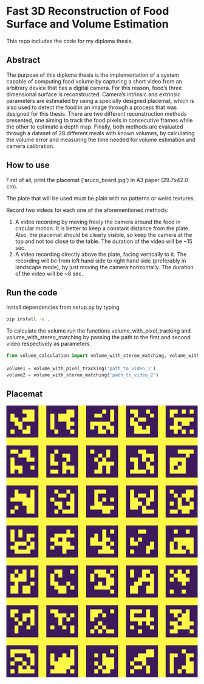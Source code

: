 # Fast 3D Reconstruction of Food Surface and Volume Estimation

This repo includes the code for my diploma thesis.


## Abstract
The purpose of this diploma thesis is the implementation of a system capable of
computing food volume by capturing a short video from an arbitrary device that has
a digital camera. For this reason, food’s three dimensional surface is reconstructed.
Camera’s intrinsic and extrinsic parameters are estimated by using a specially designed
placemat, which is also used to detect the food in an image through a process that
was designed for this thesis. There are two different reconstruction methods presented,
one aiming to track the food pixels in consecutive frames while the other to estimate a
depth map. Finally, both methods are evaluated through a dataset of 28 different meals
with known volumes, by calculating the volume error and measuring the time needed for
volume estimation and camera calibration.

## How to use
First of all, print the placemat ('aruco_board.jpg') in A3 paper (29.7x42.0 cm).

The plate that will be used must be plain with no patterns or weird textures.

Record two videos for each one of the aforementioned methods:

1. A video recording by moving freely the camera around the food in circular motion. It is
better to keep a constant distance from the plate. Also, the placemat should be clearly visible, 
so keep the camera at the top and not too close to the table. The duration of
the video will be ~15 sec.
2. A video recording directly above the plate, facing vertically to it. The recording will be from
left hand side to right hand side (preferably in landscape mode), by just moving the camera horizontally. The duration of
the video will be ~8 sec.

## Run the code
Install dependencies from setup.py by typing

```bash
pip install -e .
```

To calculate the volume run the functions volume_with_pixel_tracking and volume_with_stereo_matching 
by passing the path to the first and second video respectively as parameters. 

```python
from volume_calculation import volume_with_stereo_matching, volume_with_pixel_tracking

volume1 = volume_with_pixel_tracking('path_to_video_1')
volume2 = volume_with_stereo_matching('path_to_video_2')
```

## Placemat
![](aruco_board.jpg)

